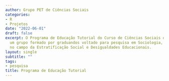 ```yaml
---
author: Grupo PET de Ciências Sociais
categories:
- R
- Projetos
date: "2022-06-01"
draft: false
excerpt: O Programa de Educação Tutorial do Curso de Ciências Sociais da USP (PET-CS) é
  um grupo formado por graduandos voltado para pesquisa em Sociologia, mais especificamente
  no campo da Estratificação Social e Desigualdades Educacionais.
layout: single
subtitle: ""
tags:
- pesquisa
title: Programa de Educação Tutorial
---
```


